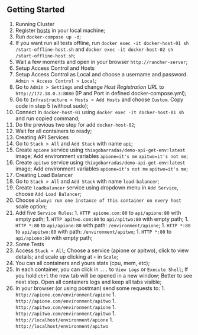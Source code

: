 ## Getting Started

1. Running Cluster
  1. Register [hosts](hosts) in your local machine;
  1. Run `docker-compose up -d`;
  1. If you want run all tests offline, run `docker exec -it docker-host-01 sh /start-offline-host.sh` and `docker exec -it docker-host-02 sh /start-offline-host.sh`;
  1. Wait a few moments and open in your browser `http://rancher-server`;
1. Setup Access Control and Hosts  
  1. Setup Access Control as Local and choose a username and password. `Admin > Access Control > Local`;
  1. Go to `Admin > Settings` and change *Host Registration URL* to `http://172.18.0.3:8080` (IP and Port in defined docker-compose.yml);
  1. Go to `Infrastructure > Hosts > Add Hosts` and choose `Custom`. Copy code in step 5 (without sudo);
  1. Connect in `docker-host-01` using `docker exec -it docker-host-01 sh` and run copied command;
  1. Do the previous two step for add `docker-host-02`;
  1. Wait for all containers to ready;
1. Creating API Services
  1. Go to `Stack > All` and `Add Stack` with name `api`;
  1. Create `apione` service using `thiagobarradas/demo-api-get-env:latest` image; Add environment variables `apione=it's me` `apitwo=it's not me`;
  1. Create `apitwo` service using `thiagobarradas/demo-api-get-env:latest` image; Add environment variables `apione=it's not me` `apitwo=it's me`;
1. Creating Load Balancer
  1. Go to `Stack > All` and `Add Stack` with name `load-balancer`;
  1. Create `loadbalancer` service using dropdown menu in `Add Service`, choose `Add Load Balancer`; 
  1. Choose `always run one instance of this container on every host` scale option;
  1. Add five `Service Rules`:
    1. `HTTP apione.com:80` to `api/apione:80` with empty path;
	1. `HTTP apitwo.com:80` to `api/apitwo:80` with empty path;
	1. `HTTP *:80` to `api/apione:80` with path: `/environment/apione`;
	1. `HTTP *:80` to `api/apitwo:80` with path: `/environment/apitwo`;
	1. `HTTP *:80` to `api/apione:80` with empty path;
1. Some Tests
  1. Access `Stack > All`; Choose a service (apione or apitwo), click to view details; and scale up clicking at `+` in `Scale`;
  1. You can all containers and yours stats (cpu, mem, etc);
  1. In each container, you can click in `...` to `View Logs` or `Execute Shell`; If you hold `ctrl` the new tab will be opened in a new window; Better to see next step. Open all containers logs and keep all tabs visible;
  1. In your browser (or using postman) send some requests to:
    1. `http://apione.com/environment/apione`
    1. `http://apione.com/environment/apitwo`
	1. `http://apitwo.com/environment/apione`
    1. `http://apitwo.com/environment/apitwo`
	1. `http://localhost/environment/apione`
    1. `http://localhost/environment/apitwo`